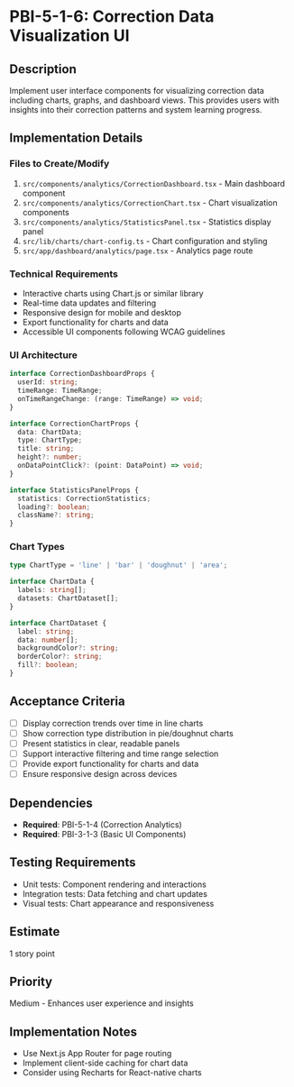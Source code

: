 # PBI-5-1-6: Correction Data Visualization UI

## Description

Implement user interface components for visualizing correction data including
charts, graphs, and dashboard views. This provides users with insights into
their correction patterns and system learning progress.

## Implementation Details

### Files to Create/Modify

1. `src/components/analytics/CorrectionDashboard.tsx` - Main dashboard component
2. `src/components/analytics/CorrectionChart.tsx` - Chart visualization components
3. `src/components/analytics/StatisticsPanel.tsx` - Statistics display panel
4. `src/lib/charts/chart-config.ts` - Chart configuration and styling
5. `src/app/dashboard/analytics/page.tsx` - Analytics page route

### Technical Requirements

- Interactive charts using Chart.js or similar library
- Real-time data updates and filtering
- Responsive design for mobile and desktop
- Export functionality for charts and data
- Accessible UI components following WCAG guidelines

### UI Architecture

```typescript
interface CorrectionDashboardProps {
  userId: string;
  timeRange: TimeRange;
  onTimeRangeChange: (range: TimeRange) => void;
}

interface CorrectionChartProps {
  data: ChartData;
  type: ChartType;
  title: string;
  height?: number;
  onDataPointClick?: (point: DataPoint) => void;
}

interface StatisticsPanelProps {
  statistics: CorrectionStatistics;
  loading?: boolean;
  className?: string;
}
```

### Chart Types

```typescript
type ChartType = 'line' | 'bar' | 'doughnut' | 'area';

interface ChartData {
  labels: string[];
  datasets: ChartDataset[];
}

interface ChartDataset {
  label: string;
  data: number[];
  backgroundColor?: string;
  borderColor?: string;
  fill?: boolean;
}
```

## Acceptance Criteria

- [ ] Display correction trends over time in line charts
- [ ] Show correction type distribution in pie/doughnut charts
- [ ] Present statistics in clear, readable panels
- [ ] Support interactive filtering and time range selection
- [ ] Provide export functionality for charts and data
- [ ] Ensure responsive design across devices

## Dependencies

- **Required**: PBI-5-1-4 (Correction Analytics)
- **Required**: PBI-3-1-3 (Basic UI Components)

## Testing Requirements

- Unit tests: Component rendering and interactions
- Integration tests: Data fetching and chart updates
- Visual tests: Chart appearance and responsiveness

## Estimate

1 story point

## Priority

Medium - Enhances user experience and insights

## Implementation Notes

- Use Next.js App Router for page routing
- Implement client-side caching for chart data
- Consider using Recharts for React-native charts
